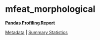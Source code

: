 # mfeat_morphological

[**Pandas Profiling Report**](../docs_sources/profile/mfeat_morphological.html)

[Metadata](metadata.yaml) | [Summary Statistics](summary_stats.csv)

